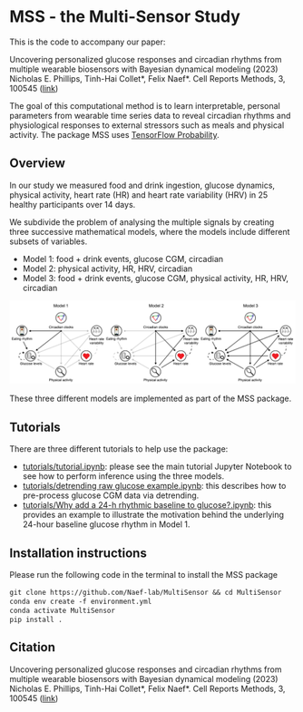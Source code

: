 # MSS - the Multi-Sensor Study

This is the code to accompany our paper: 

Uncovering personalized glucose responses and circadian rhythms from multiple wearable biosensors with Bayesian dynamical modeling (2023) Nicholas E. Phillips, Tinh-Hai Collet\*, Felix Naef\*. Cell Reports Methods, 3, 100545 ([link](https://doi.org/10.1016/j.crmeth.2023.100545))

The goal of this computational method is to learn interpretable, personal parameters from wearable time series data to reveal circadian rhythms and physiological responses to external stressors such as meals and physical activity. The package MSS uses [TensorFlow Probability](https://www.tensorflow.org/probability).

## Overview

In our study we measured food and drink ingestion, glucose dynamics, physical activity, heart rate (HR) and heart rate variability (HRV) in 25 healthy participants over 14 days.

We subdivide the problem of analysing the multiple signals by creating three successive mathematical models, where the models include different subsets of variables.

- Model 1: food + drink events, glucose CGM, circadian
- Model 2: physical activity, HR, HRV, circadian
- Model 3: food + drink events, glucose CGM, physical activity, HR, HRV, circadian

![modelsoverview.png](images/modelsoverview.png)

These three different models are implemented as part of the MSS package.

## Tutorials

There are three different tutorials to help use the package:

- [tutorials/tutorial.ipynb](tutorials/tutorial.ipynb): please see the main tutorial Jupyter Notebook  to see how to perform inference using the three models.
- [tutorials/detrending raw glucose example.ipynb](tutorials/detrending%20raw%20glucose%20example.ipynb): this describes how to pre-process glucose CGM data via detrending.
- [tutorials/Why add a 24-h rhythmic baseline to glucose?.ipynb](tutorials/Why%20add%20a%2024-h%20rhythmic%20baseline%20to%20glucose%3F.ipynb): this provides an example to illustrate the motivation behind the underlying 24-hour baseline glucose rhythm in Model 1.

## Installation instructions

Please run the following code in the terminal to install the MSS package

```
git clone https://github.com/Naef-lab/MultiSensor && cd MultiSensor
conda env create -f environment.yml
conda activate MultiSensor
pip install .
```

## Citation

Uncovering personalized glucose responses and circadian rhythms from multiple wearable biosensors with Bayesian dynamical modeling (2023) Nicholas E. Phillips, Tinh-Hai Collet\*, Felix Naef\*. Cell Reports Methods, 3, 100545 ([link](https://doi.org/10.1016/j.crmeth.2023.100545))